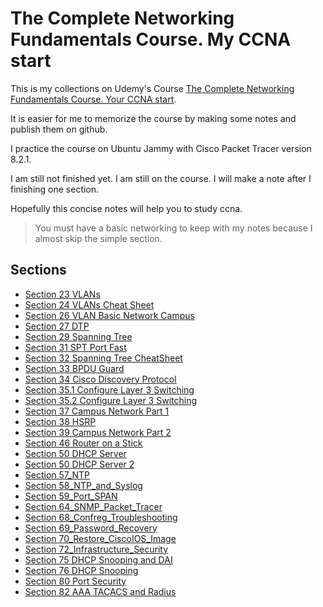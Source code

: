 # The Complete Networking Fundamentals Course. My CCNA start

This is my collections on Udemy's Course [The Complete Networking Fundamentals Course. Your CCNA start](https://www.udemy.com/course/complete-networking-fundamentals-course-ccna-start/).

It is easier for me to memorize the course by making some notes and publish them on github.

I practice the course on Ubuntu Jammy with Cisco Packet Tracer version 8.2.1.

I am still not finished yet. I am still on the course. I will make a note after I finishing one section.

Hopefully this concise notes will help you to study ccna.

>You must have a basic networking to keep with my notes because I almost skip the simple section.

## Sections

- [Section 23 VLANs](https://github.com/awarmanf/road_to_ccna/tree/master/23_VLAN_Introduction)
- [Section 24 VLANs Cheat Sheet](https://github.com/awarmanf/road_to_ccna/tree/master/24_VLANs_CheatSheet)
- [Section 26 VLAN Basic Network Campus](https://github.com/awarmanf/road_to_ccna/tree/master/26_VLAN_Basic)
- [Section 27 DTP](https://github.com/awarmanf/road_to_ccna/tree/master/27_DTP)
- [Section 29 Spanning Tree](https://github.com/awarmanf/road_to_ccna/tree/master/29_Spanning_Tree)
- [Section 31 SPT Port Fast](https://github.com/awarmanf/road_to_ccna/tree/development/31_SPT_Port_Fast)
- [Section 32 Spanning Tree CheatSheet](https://github.com/awarmanf/road_to_ccna/tree/master/32_SPT_CheatSheet)
- [Section 33 BPDU Guard](https://github.com/awarmanf/road_to_ccna/tree/master/33_BPDU_Guard)
- [Section 34 Cisco Discovery Protocol](https://github.com/awarmanf/road_to_ccna/tree/master/34_Cisco_Discovery_Protocol)
- [Section 35.1 Configure Layer 3 Switching](https://github.com/awarmanf/road_to_ccna/tree/master/35.1_Configure_Layer_3_Switching)
- [Section 35.2 Configure Layer 3 Switching](https://github.com/awarmanf/road_to_ccna/tree/master/35.2_Configure_Layer_3_Switching)
- [Section 37 Campus Network Part 1](https://github.com/awarmanf/road_to_ccna/tree/master/37_Campus_Network_Part_1)
- [Section 38 HSRP](https://github.com/awarmanf/road_to_ccna/tree/master/38_HSRP)
- [Section 39 Campus Network Part 2](https://github.com/awarmanf/road_to_ccna/tree/master/39_Campus_Network_Part_2)
- [Section 46 Router on a Stick](https://github.com/awarmanf/road_to_ccna/tree/master/46_Router_on_a_Stick/)
- [Section 50 DHCP Server](https://github.com/awarmanf/road_to_ccna/tree/master/50_DHCP_Server)
- [Section 50 DHCP Server 2](https://github.com/awarmanf/road_to_ccna/tree/master/50_DHCP_Server_2)
- [Section 57_NTP](https://github.com/awarmanf/road_to_ccna/tree/master/57_NTP)
- [Section 58_NTP_and_Syslog](https://github.com/awarmanf/road_to_ccna/tree/master/58_NTP_and_Syslog)
- [Section 59_Port_SPAN](https://github.com/awarmanf/road_to_ccna/tree/master/59_Port_SPAN)
- [Section 64_SNMP_Packet_Tracer](https://github.com/awarmanf/road_to_ccna/tree/master/64_SNMP_Packet_Tracer)
- [Section 68_Confreg_Troubleshooting](https://github.com/awarmanf/road_to_ccna/tree/master/68_Confreg_Troubleshooting)
- [Section 69_Password_Recovery](https://github.com/awarmanf/road_to_ccna/tree/master/69_Password_Recovery)
- [Section 70_Restore_CiscoIOS_Image](https://github.com/awarmanf/road_to_ccna/tree/master/70_Restore_CiscoIOS_Image)
- [Section 72_Infrastructure_Security](https://github.com/awarmanf/road_to_ccna/tree/master/72_Infrastructure_Security)
- [Section 75 DHCP Snooping and DAI](https://github.com/awarmanf/road_to_ccna/tree/master/75_DHCP_Spoofing_and_DAI)
- [Section 76 DHCP Snooping](https://github.com/awarmanf/road_to_ccna/tree/master/76_DHCP_Snooping)
- [Section 80 Port Security](https://github.com/awarmanf/road_to_ccna/tree/master/80_Port_Security)
- [Section 82 AAA TACACS and Radius](https://github.com/awarmanf/road_to_ccna/tree/master/82_AAA_TACACS_and_Radius)
